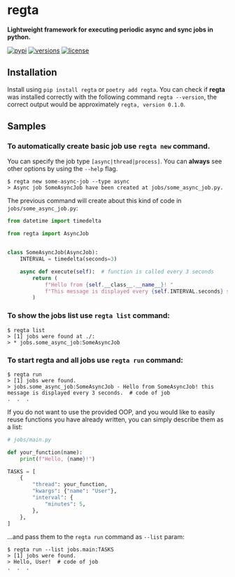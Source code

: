 # regta
**Lightweight framework for executing periodic async and sync jobs in python.**

[![pypi](https://img.shields.io/pypi/v/regta.svg)](https://pypi.python.org/pypi/regta)
[![versions](https://img.shields.io/pypi/pyversions/regta.svg)](https://github.com/SKY-ALIN/regta)
[![license](https://img.shields.io/github/license/SKY-ALIN/regta.svg)](https://github.com/SKY-ALIN/regta/blob/master/LICENSE)

## Installation
Install using `pip install regta` or `poetry add regta`. 
You can check if **regta** was installed correctly with the following command
`regta --version`, the correct output would be approximately `regta, version 0.1.0`.

## Samples

### To automatically create basic job use `regta new` command. 
You can specify the job type `[async|thread|process]`.
You can **always** see other options by using the `--help` flag.
```shell
$ regta new some-async-job --type async
> Async job SomeAsyncJob have been created at jobs/some_async_job.py.
```

The previous command will create about this kind of code in `jobs/some_async_job.py`:
```python
from datetime import timedelta

from regta import AsyncJob


class SomeAsyncJob(AsyncJob):
    INTERVAL = timedelta(seconds=3)

    async def execute(self):  # function is called every 3 seconds
        return (
            f"Hello from {self.__class__.__name__}! "
            f"This message is displayed every {self.INTERVAL.seconds} seconds."
        )
```

### To show the jobs list use `regta list` command:
```shell
$ regta list
> [1] jobs were found at ./:
> * jobs.some_async_job:SomeAsyncJob
```

### To start regta and all jobs use `regta run` command:
```shell
$ regta run
> [1] jobs were found.
> jobs.some_async_job:SomeAsyncJob - Hello from SomeAsyncJob! this message is displayed every 3 seconds.  # code of job
.  .  .
```

If you do not want to use the provided OOP, 
and you would like to easily reuse functions you have already written, 
you can simply describe them as a list:

[comment]: <> (`jobs/main.py`:)
```python
# jobs/main.py

def your_function(name):
    print(f"Hello, {name}!")

TASKS = [
    {
        "thread": your_function,
        "kwargs": {"name": "User"},
        "interval": {
            "minutes": 5,
        },
    },
]
```
...and pass them to the `regta run` command as `--list` param:
```shell
$ regta run --list jobs.main:TASKS
> [1] jobs were found.
> Hello, User!  # code of job
.  .  .
```